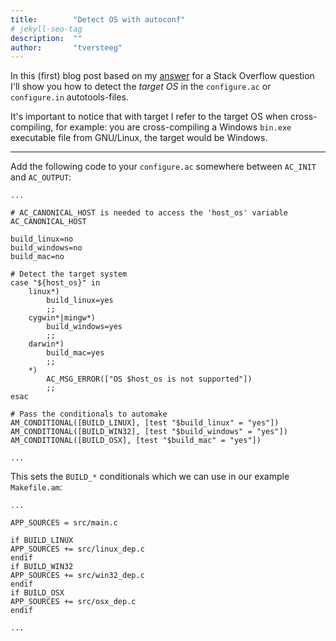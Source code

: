 ```yaml
---
title:        "Detect OS with autoconf"
# jekyll-seo-tag
description:  ""
author:       "tversteeg"
---
```


In this (first) blog post based on my [answer](http://stackoverflow.com/a/38899152/1350184) for a Stack Overflow question I'll show you how to detect the _target OS_ in the `configure.ac` or `configure.in` autotools-files. 

It's important to notice that with target I refer to the target OS when cross-compiling, for example: you are cross-compiling a Windows `bin.exe` executable file from GNU/Linux, the target would be Windows.

- - - 

Add the following code to your `configure.ac` somewhere between `AC_INIT` and `AC_OUTPUT`:

``` Make
...

# AC_CANONICAL_HOST is needed to access the 'host_os' variable    
AC_CANONICAL_HOST

build_linux=no
build_windows=no
build_mac=no

# Detect the target system
case "${host_os}" in
    linux*)
        build_linux=yes
        ;;
    cygwin*|mingw*)
        build_windows=yes
        ;;
    darwin*)
        build_mac=yes
        ;;
    *)
        AC_MSG_ERROR(["OS $host_os is not supported"])
        ;;
esac

# Pass the conditionals to automake
AM_CONDITIONAL([BUILD_LINUX], [test "$build_linux" = "yes"])
AM_CONDITIONAL([BUILD_WIN32], [test "$build_windows" = "yes"])
AM_CONDITIONAL([BUILD_OSX], [test "$build_mac" = "yes"])

...
```

This sets the `BUILD_*` conditionals which we can use in our example `Makefile.am`:

``` Make
...

APP_SOURCES = src/main.c

if BUILD_LINUX
APP_SOURCES += src/linux_dep.c
endif
if BUILD_WIN32
APP_SOURCES += src/win32_dep.c
endif
if BUILD_OSX
APP_SOURCES += src/osx_dep.c
endif

...
```
